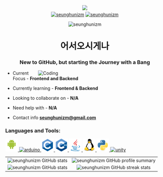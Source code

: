 <div id="header" align="center">
  <img src="https://video-private-assets.canva.com/VAFRbsmoWwc/v/db540a253d.gif?exp=1720890240000&cf-ck=5461wbMLh_TG9Xtt6m_6PKJZ9M-jcOnpn5bWh3SdL98&cf-sig=p3NFa7-EaMlNfDIIbYaGPwjq17_qP6wEUvGBKOs4ww0&cf-sig-kid=CO7cCjZ_YiI=&sig=VQMQRpVbvZ5Jrt-fuGfc5JavC3_4Yog0nsZ4pzzW88k&sig-kid=GzFgFdhXD-Q=" width="150"/>
</div>

<div align="center">
<a href="https://instagram.com/seunghunizm" target="blank"><img align="center" src="https://static.vecteezy.com/system/resources/thumbnails/018/930/415/small_2x/instagram-logo-instagram-icon-transparent-free-png.png" alt="seunghunizm" height="50" width="50" /></a>
<a href="https://www.behance.net/seunghunizm" target="blank"><img align="center" src="https://www.freepnglogos.com/uploads/spotify-logo-png/file-spotify-logo-png-4.png" alt="seunghunizm" height="30" width="30" /></a>
</div>


<p align="center"> <img src="https://komarev.com/ghpvc/?username=seunghunizm&label=Profile%20views&color=0e75b6&style=flat" alt="seunghunizm" /> </p>

<h1 align ="center">어서오시게나</h1>
<h3 align="center">New to GitHub, but starting the Journey with a Bang</h3>
<img align="right" alt="Coding" width="400" src="https://video-private-assets.canva.com/VAFoS2AJalI/v/4368098904.gif?exp=1720895220000&cf-ck=UZkuyJlnW5LDbYYnE4n_T5HVUAGp1i2heA6rlWwyee4&cf-sig=96kaMLqWSUG9X3sT_vk3LyuSOtCC_L7aSlDnu4ZXZ_w&cf-sig-kid=CO7cCjZ_YiI=&sig=Wc3-58nVoyFmfF_z_LOUKYdrlnNHBqgxmy3874RcwrM&sig-kid=GzFgFdhXD-Q=">

- Current Focus - **Frontend and Backend**

- Currently learning - **Frontend & Backend**

- Looking to collaborate on - **N/A**

- Need help with - **N/A**

- Contact info **seunghunizm@gmail.com**


<h3 align="left">Languages and Tools:</h3>
<p align="left"> <a href="https://developer.android.com" target="_blank" rel="noreferrer"> <img src="https://raw.githubusercontent.com/devicons/devicon/master/icons/android/android-original-wordmark.svg" alt="android" width="40" height="40"/> </a> <a href="https://www.arduino.cc/" target="_blank" rel="noreferrer"> <img src="https://cdn.worldvectorlogo.com/logos/arduino-1.svg" alt="arduino" width="40" height="40"/> </a> <a href="https://www.cprogramming.com/" target="_blank" rel="noreferrer"> <img src="https://raw.githubusercontent.com/devicons/devicon/master/icons/c/c-original.svg" alt="c" width="40" height="40"/> </a> <a href="https://www.w3schools.com/cpp/" target="_blank" rel="noreferrer"> <img src="https://raw.githubusercontent.com/devicons/devicon/master/icons/cplusplus/cplusplus-original.svg" alt="cplusplus" width="40" height="40"/> </a> <a href="https://www.java.com" target="_blank" rel="noreferrer"> <img src="https://raw.githubusercontent.com/devicons/devicon/master/icons/java/java-original.svg" alt="java" width="40" height="40"/> </a> <a href="https://www.linux.org/" target="_blank" rel="noreferrer"> <img src="https://raw.githubusercontent.com/devicons/devicon/master/icons/linux/linux-original.svg" alt="linux" width="40" height="40"/> </a> <a href="https://www.python.org" target="_blank" rel="noreferrer"> <img src="https://raw.githubusercontent.com/devicons/devicon/master/icons/python/python-original.svg" alt="python" width="40" height="40"/> </a> <a href="https://unity.com/" target="_blank" rel="noreferrer"> <img src="https://www.vectorlogo.zone/logos/unity3d/unity3d-icon.svg" alt="unity" width="40" height="40"/> </a> </p>

<table align="center">
  <tr>
    <td align="center">
      <img src="https://github-readme-stats.vercel.app/api/top-langs/?username=seunghunizm&hide=less,scss,hack&show_icons=true&theme=dark&layout=compact&langs_count=8" alt="seunghunizm GitHub stats"/>
    </td>
    <td align="center">
      <img src="http://github-profile-summary-cards.vercel.app/api/cards/profile-details?username=seunghunizm&theme=dark" alt="seunghunizm GitHub profile summary"/>
    </td>
  </tr>
  <tr>
    <td align="center">
      <img src="https://github-readme-stats.vercel.app/api?username=seunghunizm&count_private=true&count_public=true&show_icons=true&&theme=dark&include_all_commits=true" alt="seunghunizm GitHub stats"/>
    </td>
    <td align="center">
      <img src="https://github-readme-streak-stats.herokuapp.com?user=seunghunizm&theme=dark" alt="seunghunizm GitHub streak stats"/>
    </td>
  </tr>
</table>
